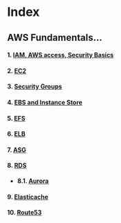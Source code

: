 # Index

## AWS Fundamentals...

#### 1. [IAM, AWS access, Security Basics](1_IAM.md)
#### 2. [EC2](2_EC2.md) 
#### 3. [Security Groups](3_Security_Groups.md)
#### 4. [EBS and Instance Store](4_EBS_and_Instance_Store.md)
#### 5. [EFS](5_EFS.md)
#### 6. [ELB](6_ELB.md)
#### 7. [ASG](7_ASG.md)
#### 8. [RDS](8_RDS.md)
  * **8.1. [Aurora](8.1_Aurora.md)**
#### 9. [Elasticache](9_Elasticache.md)
#### 10. [Route53](10_Route53.md)
